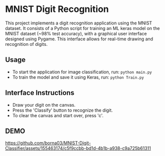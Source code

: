 # MNIST Digit Recognition

This project implements a digit recognition application using the MNIST dataset. It consists of a Python script for training an ML keras model on the MNIST dataset (~98% test accuracy), with a graphical user interface designed using Pygame. This interface allows for real-time drawing and recognition of digits.

## Usage
- To start the application for image classification, run: `python main.py`
- To train the model and save it using Keras, run: `python Train.py`

## Interface Instructions
- Draw your digit on the canvas.
- Press the 'Classify' button to recognize the digit.
- To clear the canvas and start over, press 'c'.

## DEMO
https://github.com/borna03/MNIST-Digit-Classifier/assets/155463174/c5f9ccbb-bd1d-4b1b-a938-c9a725b61311

